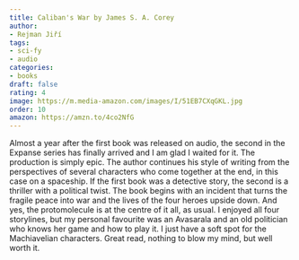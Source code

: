```yaml
---
title: Caliban's War by James S. A. Corey
author:
- Rejman Jiří
tags:
- sci-fy
- audio
categories:
- books
draft: false
rating: 4
image: https://m.media-amazon.com/images/I/51EB7CXqGKL.jpg
order: 10
amazon: https://amzn.to/4co2NfG
---
```


Almost a year after the first book was released on audio, the second in the Expanse series has finally arrived and I am glad I waited for it. The production is simply epic. The author continues his style of writing from the perspectives of several characters who come together at the end, in this case on a spaceship. If the first book was a detective story, the second is a thriller with a political twist. The book begins with an incident that turns the fragile peace into war and the lives of the four heroes upside down. And yes, the protomolecule is at the centre of it all, as usual. I enjoyed all four storylines, but my personal favourite was an Avasarala and an old politician who knows her game and how to play it. I just have a soft spot for the Machiavelian characters. Great read, nothing to blow my mind, but well worth it.

<!-- more -->
